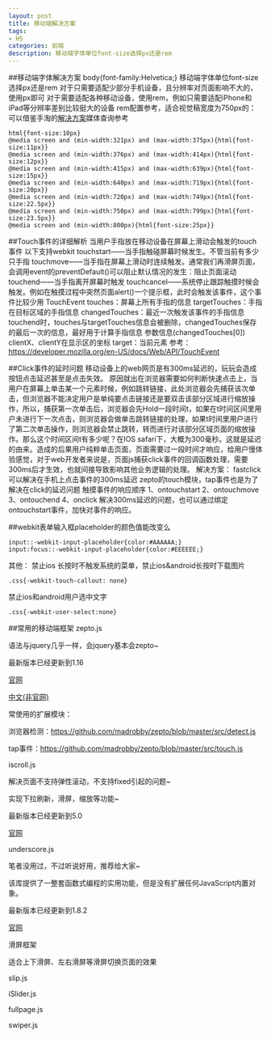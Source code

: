 ```yaml
---
layout: post
title: 移动端解决方案
tags:
- H5
categories: 前端
description: 移动端字体单位font-size选择px还是rem
---
```


<!-- more -->
##移动端字体解决方案
body{font-family:Helvetica;}
移动端字体单位font-size选择px还是rem
对于只需要适配少部分手机设备，且分辨率对页面影响不大的，使用px即可
对于需要适配各种移动设备，使用rem，例如只需要适配iPhone和iPad等分辨率差别比较挺大的设备
rem配置参考，适合视觉稿宽度为750px的：
可以借鉴手淘的[解决方案](http://lib.csdn.net/article/html5/42085)媒体查询参考
```
html{font-size:10px}
@media screen and (min-width:321px) and (max-width:375px){html{font-size:11px}}
@media screen and (min-width:376px) and (max-width:414px){html{font-size:12px}}
@media screen and (min-width:415px) and (max-width:639px){html{font-size:15px}}
@media screen and (min-width:640px) and (max-width:719px){html{font-size:20px}}
@media screen and (min-width:720px) and (max-width:749px){html{font-size:22.5px}}
@media screen and (min-width:750px) and (max-width:799px){html{font-size:23.5px}}
@media screen and (min-width:800px){html{font-size:25px}}
```

##Touch事件的详细解析
当用户手指放在移动设备在屏幕上滑动会触发的touch事件
以下支持webkit
touchstart——当手指触碰屏幕时候发生。不管当前有多少只手指
touchmove——当手指在屏幕上滑动时连续触发。通常我们再滑屏页面，会调用event的preventDefault()可以阻止默认情况的发生：阻止页面滚动
touchend——当手指离开屏幕时触发
touchcancel——系统停止跟踪触摸时候会触发。例如在触摸过程中突然页面alert()一个提示框，此时会触发该事件，这个事件比较少用
TouchEvent
touches：屏幕上所有手指的信息
targetTouches：手指在目标区域的手指信息
changedTouches：最近一次触发该事件的手指信息
touchend时，touches与targetTouches信息会被删除，changedTouches保存的最后一次的信息，最好用于计算手指信息
参数信息(changedTouches[0])
clientX、clientY在显示区的坐标
target：当前元素
参考：https://developer.mozilla.org/en-US/docs/Web/API/TouchEvent


##Click事件的延时问题
移动设备上的web网页是有300ms延迟的，玩玩会造成按钮点击延迟甚至是点击失效。
原因就出在浏览器需要如何判断快速点击上，当用户在屏幕上单击某一个元素时候，例如跳转链接<a href="#"></a>，此处浏览器会先捕获该次单击，但浏览器不能决定用户是单纯要点击链接还是要双击该部分区域进行缩放操作，所以，捕获第一次单击后，浏览器会先Hold一段时间t，如果在t时间区间里用户未进行下一次点击，则浏览器会做单击跳转链接的处理，如果t时间里用户进行了第二次单击操作，则浏览器会禁止跳转，转而进行对该部分区域页面的缩放操作。那么这个时间区间t有多少呢？在IOS safari下，大概为300毫秒。这就是延迟的由来。造成的后果用户纯粹单击页面，页面需要过一段时间才响应，给用户慢体验感觉，对于web开发者来说是，页面js捕获click事件的回调函数处理，需要300ms后才生效，也就间接导致影响其他业务逻辑的处理。
解决方案：
fastclick可以解决在手机上点击事件的300ms延迟
zepto的touch模块，tap事件也是为了解决在click的延迟问题
触摸事件的响应顺序
1、ontouchstart 
2、ontouchmove 
3、ontouchend 
4、onclick
解决300ms延迟的问题，也可以通过绑定ontouchstart事件，加快对事件的响应。

##webkit表单输入框placeholder的颜色值能改变么
```
input::-webkit-input-placeholder{color:#AAAAAA;}
input:focus::-webkit-input-placeholder{color:#EEEEEE;}
```

其他：
禁止ios 长按时不触发系统的菜单，禁止ios&android长按时下载图片
```
.css{-webkit-touch-callout: none}
```

禁止ios和android用户选中文字
```
.css{-webkit-user-select:none}
```

##常用的移动端框架
zepto.js

语法与jquery几乎一样，会jquery基本会zepto~

最新版本已经更新到1.16

[官网](http://zeptojs.com/)

[中文(非官网)](http://www.css88.com/doc/zeptojs_api/)

常使用的扩展模块：

浏览器检测：https://github.com/madrobby/zepto/blob/master/src/detect.js

tap事件：https://github.com/madrobby/zepto/blob/master/src/touch.js

iscroll.js

解决页面不支持弹性滚动，不支持fixed引起的问题~

实现下拉刷新，滑屏，缩放等功能~

最新版本已经更新到5.0

[官网](http://cubiq.org/iscroll-5)

underscore.js

笔者没用过，不过听说好用，推荐给大家~

该库提供了一整套函数式编程的实用功能，但是没有扩展任何JavaScript内置对象。

最新版本已经更新到1.8.2

[官网](http://underscorejs.org/)

滑屏框架

适合上下滑屏、左右滑屏等滑屏切换页面的效果

slip.js

iSlider.js

fullpage.js

swiper.js
